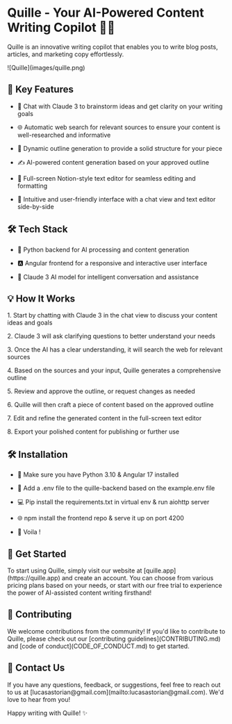 <h1 class="text-4xl">Quille - Your AI-Powered Content Writing Copilot 🚀📝</h1>

<p></p><p>Quille is an innovative writing copilot that enables you to write blog posts, articles, and marketing copy effortlessly.</p><p></p>
![Quille](images/quille.png)

<h2 class="text-3xl">🌟 Key Features</h2><p></p><p></p><ul><li><p>💬 Chat with Claude 3 to brainstorm ideas and get clarity on your writing goals</p></li><li><p>🌐 Automatic web search for relevant sources to ensure your content is well-researched and informative</p></li><li><p>📝 Dynamic outline generation to provide a solid structure for your piece</p></li><li><p>✍️ AI-powered content generation based on your approved outline</p></li><li><p>📑 Full-screen Notion-style text editor for seamless editing and formatting</p></li><li><p>🎨 Intuitive and user-friendly interface with a chat view and text editor side-by-side</p></li></ul><p></p><h2 class="text-3xl">🛠️ Tech Stack</h2><p></p><p></p><ul><li><p>🐍 Python backend for AI processing and content generation</p></li><li><p>🅰️ Angular frontend for a responsive and interactive user interface</p></li><li><p>🤖 Claude 3 AI model for intelligent conversation and assistance</p></li></ul><p></p><h2 class="text-3xl">💡 How It Works</h2><p></p><p>1. Start by chatting with Claude 3 in the chat view to discuss your content ideas and goals</p><p>2. Claude 3 will ask clarifying questions to better understand your needs</p><p>3. Once the AI has a clear understanding, it will search the web for relevant sources</p><p>4. Based on the sources and your input, Quille generates a comprehensive outline</p><p>5. Review and approve the outline, or request changes as needed</p><p>6. Quille will then craft a piece of content based on the approved outline</p><p>7. Edit and refine the generated content in the full-screen text editor</p><p>8. Export your polished content for publishing or further use</p><p></p>


<h2 class="text-3xl">🛠️ Installation </h2><p></p><p></p><p></p> <ul> <li><p>🐍 Make sure you have Python 3.10 & Angular 17 installed</p></li> <li><p>📝 Add a .env file to the quille-backend based on the example.env file </p></li> <li><p>💻 Pip install the requirements.txt in virtual env & run aiohttp server </p></li> <li><p>🌐 npm install the frontend repo & serve it up on port 4200 </p></li> <li><p>🎉 Voila ! </p></li> </ul>

<h2 class="text-3xl">🚀 Get Started</h2><p></p><p>To start using Quille, simply visit our website at [quille.app](https://quille.app) and create an account. You can choose from various pricing plans based on your needs, or start with our free trial to experience the power of AI-assisted content writing firsthand!</p><p></p>

<h2 class="text-3xl">🤝 Contributing</h2><p></p><p>We welcome contributions from the community! If you'd like to contribute to Quille, please check out our [contributing guidelines](CONTRIBUTING.md) and [code of conduct](CODE_OF_CONDUCT.md) to get started.</p><p></p><h2 class="text-3xl">📧 Contact Us</h2><p></p><p>If you have any questions, feedback, or suggestions, feel free to reach out to us at [lucasastorian@gmail.com](mailto:lucasastorian@gmail.com). We'd love to hear from you!</p><p></p><p>Happy writing with Quille! ✨</p>
